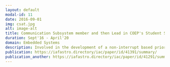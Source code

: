 ```yaml
---
layout: default
modal-id: 11
date: 2016-09-01
img: csat.jpg
alt: image-alt
title: Communication Subsystem member and then Lead in COEP's Student Satellite Team (CSAT)
duration: Sept'16 - April'20
domain: Embedded Systems
description: Involved in the development of a non-interrupt based priority scheduler. Designed and implemented a custom protocol over Universal Asynchronous Receiver/Transmitter (UART) to communicate between two ARM Cortex-M microcontrollers. Explored the UART and Pulse Width Modulation (PWM) modules of the same microcontroller. Co-authored two research papers at the 68th International Astronautical Congress 2017 (IAC'17).
publication: https://iafastro.directory/iac/paper/id/41391/summary/
publication_another: https://iafastro.directory/iac/paper/id/41291/summary/
---
```

